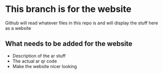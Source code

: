 # This branch is for the website
Github will read whatever files in this repo is and will display the stuff here as a website

## What needs to be added for the website
- Description of the ar stuff
- The actual ar qr code
- Make the website nicer looking 